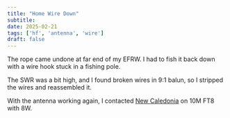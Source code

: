 ```yaml
---
title: "Home Wire Down"
subtitle:
date: 2025-02-21
tags: ['hf', 'antenna', 'wire']
draft: false
---
```


The rope came undone at far end
of my EFRW.
I had to fish it back down
with a wire hook stuck
in a fishing pole.

The SWR was a bit high,
and I found broken wires
in 9:1 balun,
so I stripped the wires
and reassembled it.

With the antenna working again,
I contacted [New Caledonia](https://en.wikipedia.org/wiki/New_Caledonia)
on 10M FT8 with 8W.

<!--more-->
